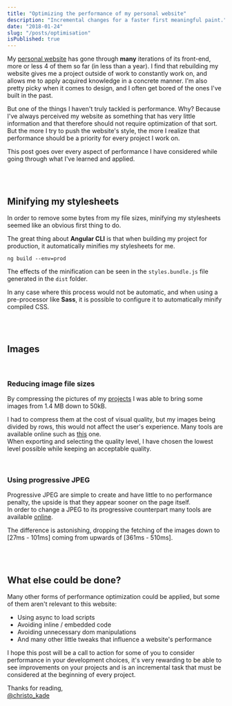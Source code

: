 ```yaml
---
title: "Optimizing the performance of my personal website"
description: "Incremental changes for a faster first meaningful paint."
date: "2018-01-24"
slug: "/posts/optimisation"
isPublished: true
---
```


My [personal website](https://christopherkade.com) has gone through **many** iterations of its front-end, more or less 4 of them so far (in less than a year). I find that rebuilding my website gives me a project outside of work to constantly work on, and allows me to apply acquired knowledge in a concrete manner. I'm also pretty picky when it comes to design, and I often get bored of the ones I've built in the past.

But one of the things I haven't truly tackled is performance. Why? Because I've always perceived my website as something that has very little information and that therefore should not require optimization of that sort. But the more I try to push the website's style, the more I realize that performance should be a priority for every project I work on.

This post goes over every aspect of performance I have considered while going through what I've learned and applied.

<br><br>

## Minifying my stylesheets

In order to remove some bytes from my file sizes, minifying my stylesheets seemed like an obvious first thing to do.

The great thing about **Angular CLI** is that when building my project for production, it automatically minifies my stylesheets for me.

`ng build --env=prod`

The effects of the minification can be seen in the `styles.bundle.js` file generated in the `dist` folder.

In any case where this process would not be automatic, and when using a pre-processor like **Sass**, it is possible to configure it to automatically minify compiled CSS.

<br><br>

## Images

<br>

### Reducing image file sizes

By compressing the pictures of my [projects](https://christopherkade.com/projects) I was able to bring some images from 1.4 MB down to 50kB.

I had to compress them at the cost of visual quality, but my images being divided by rows, this would not affect the user's experience. Many tools are available online such as [this](http://compressimage.toolur.com/) one.  
When exporting and selecting the quality level, I have chosen the lowest level possible while keeping an acceptable quality.

<br>

### Using progressive JPEG

Progressive JPEG are simple to create and have little to no performance penalty, the upside is that they appear sooner on the page itself.  
In order to change a JPEG to its progressive counterpart many tools are available [online](https://www.imgonline.com.ua/eng/make-jpeg-progressive-without-compression.php).

The difference is astonishing, dropping the fetching of the images down to [27ms - 101ms] coming from upwards of [361ms - 510ms].

<br><br>

## What else could be done?

Many other forms of performance optimization could be applied, but some of them aren't relevant to this website:

- Using async to load scripts
- Avoiding inline / embedded code
- Avoiding unnecessary dom manipulations
- And many other little tweaks that influence a website's performance

I hope this post will be a call to action for some of you to consider performance in your development choices, it's very rewarding to be able to see improvements on your projects and is an incremental task that must be considered at the beginning of every project.

Thanks for reading,  
[@christo_kade](https://twitter.com/christo_kade)
